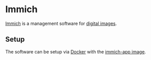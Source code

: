 # Immich

[Immich](https://immich.app/) is a management software for [digital images](/wiki/images.md).

## Setup

The software can be setup via [Docker](/wiki/docker.md) with the 
[immich-app image](/wiki/docker/immich-app_-_immich-server.md).


